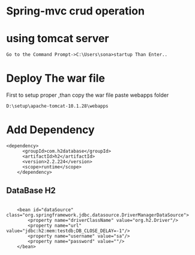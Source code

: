 # Spring-mvc crud operation
# using tomcat server 
```shell
Go to the Command Prompt->C:\Users\sona>startup Than Enter..

```
# Deploy The war file 
First to setup proper ,than copy the war file paste webapps folder
```shell
D:\setup\apache-tomcat-10.1.28\webapps
```
# Add Dependency 
```shell
<dependency>
      <groupId>com.h2database</groupId>
      <artifactId>h2</artifactId>
      <version>2.2.224</version>
      <scope>runtime</scope>
    </dependency>
```
## DataBase H2 
```shell

    <bean id="dataSource" class="org.springframework.jdbc.datasource.DriverManagerDataSource">
        <property name="driverClassName" value="org.h2.Driver"/>
        <property name="url" value="jdbc:h2:mem:testdb;DB_CLOSE_DELAY=-1"/>
        <property name="username" value="sa"/>
        <property name="password" value=""/>
    </bean>
```
# 
